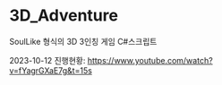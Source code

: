 # 3D_Adventure

SoulLike 형식의 3D 3인칭 게임 C#스크립트

2023-10-12 진행현황: https://www.youtube.com/watch?v=fYagrGXaE7g&t=15s
